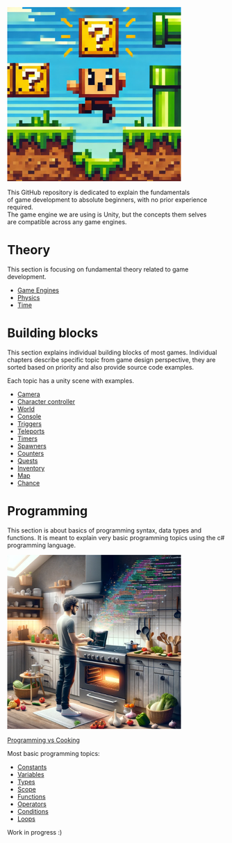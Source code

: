 
<img src="Documentation~/img/building_blocks_intro.webp" alt="game dev building blocks" height="400"/>

This GitHub repository is dedicated to explain the fundamentals   
of game development to absolute beginners, with no prior experience required.   
The game engine we are using is Unity, but the concepts them selves  
are compatible across any game engines.

# Theory

This section is focusing on fundamental theory
related to game development.

- [Game Engines](Documentation~/game_dev/theory/game_engines.md)
- [Physics](Documentation~/game_dev/theory/physics.md)
- [Time](Documentation~/game_dev/theory/time.md)

# Building blocks

This section explains individual building blocks of most games.
Individual chapters describe specific topic from game design perspective,
they are sorted based on priority and also provide source code examples.

Each topic has a unity scene with examples.

- [Camera](Documentation~/game_dev/building_blocks/camera.md)
- [Character controller](Documentation~/game_dev/building_blocks/character_controller.md)
- [World](Documentation~/game_dev/building_blocks/world.md)
- [Console](Documentation~/game_dev/building_blocks/console.md)
- [Triggers](Documentation~/game_dev/building_blocks/triggers.md)
- [Teleports](Documentation~/game_dev/building_blocks/teleports.md)
- [Timers](Documentation~/game_dev/building_blocks/timers.md)
- [Spawners](Documentation~/game_dev/building_blocks/spawners.md)
- [Counters](Documentation~/game_dev/building_blocks/counters.md)
- [Quests](Documentation~/game_dev/building_blocks/quests.md)
- [Inventory](Documentation~/game_dev/building_blocks/inventory.md)
- [Map](Documentation~/game_dev/building_blocks/map.md)
- [Chance](Documentation~/game_dev/building_blocks/chance.md)

# Programming

This section is about basics of programming syntax, data types and functions.
It is meant to explain very basic programming topics using the c# programming language.

<img src="Documentation~/img/programming_vs_cooking.webp" alt="programming vs cooking" height="400"/>

[Programming vs Cooking](Documentation~/csharp/programming_vs_cooking.md)

Most basic programming topics:

- [Constants](Documentation~/csharp/constants.md)
- [Variables](Documentation~/csharp/variables.md)
- [Types](Documentation~/csharp/types.md)
- [Scope](Documentation~/csharp/scope.md)
- [Functions](Documentation~/csharp/functions.md)
- [Operators](Documentation~/csharp/operators.md)
- [Conditions](Documentation~/csharp/conditions.md)
- [Loops](Documentation~/csharp/loops.md)

Work in progress :)